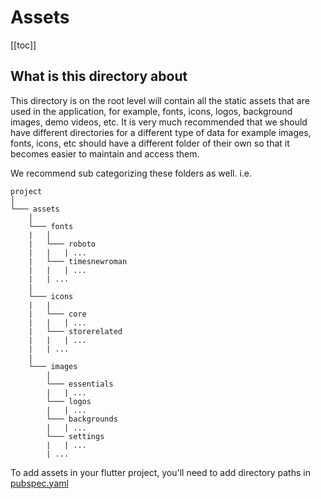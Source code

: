 # Assets

[[toc]]

## What is this directory about

This directory is on the root level will contain all the static assets that are used in the application, for example, fonts, icons, logos, background images, demo videos, etc. It is very much recommended that we should have different directories for a different type of data for example images, fonts, icons, etc should have a different folder of their own so that it becomes easier to maintain and access them.

We recommend sub categorizing these folders as well. i.e.
```
project
│   
└─── assets
    │
    └─── fonts
    |   │   
    |   └─── roboto
    |   |   | ...
    |   └─── timesnewroman
    |   |   | ...
    |   | ...
    |
    └─── icons
    |   |  
    |   └─── core
    |   |   | ...
    |   └─── storerelated
    |   |   | ...
    |   | ...
    |
    └─── images
        |   
        └─── essentials
        |   | ...
        └─── logos
        |   | ...
        └─── backgrounds
        |   | ...
        └─── settings
        |   | ...
        | ...
```

To add assets in your flutter project, you'll need to add directory paths in [pubspec.yaml](10.pubspec.yaml.md#sample-pubspecyaml-file)